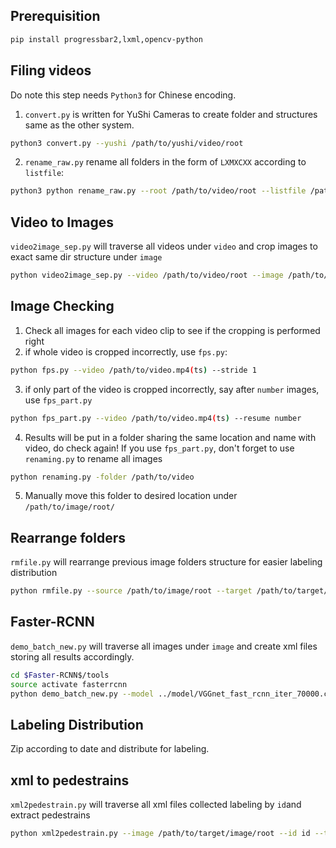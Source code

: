 ## Prerequisition
```sh
pip install progressbar2,lxml,opencv-python
```

## Filing videos
Do note this step needs `Python3` for Chinese encoding.

1. `convert.py` is written for YuShi Cameras to create folder and structures same as the other system.
```sh
python3 convert.py --yushi /path/to/yushi/video/root 
```


2. `rename_raw.py` rename all folders in the form of `LXMXCXX` according to `listfile`:
```sh
python3 python rename_raw.py --root /path/to/video/root --listfile /path/to/list/file(default:Camlist.txt)
```


## Video to Images
`video2image_sep.py` will traverse all videos under `video` and crop images to exact same dir structure under `image`
```sh
python video2image_sep.py --video /path/to/video/root --image /path/to/image/root
```

## Image Checking
1. Check all images for each video clip to see if the cropping is performed right
2. if whole video is cropped incorrectly, use `fps.py`:
```sh
python fps.py --video /path/to/video.mp4(ts) --stride 1
```
3. if only part of the video is cropped incorrectly, say after `number` images, use `fps_part.py`
```sh
python fps_part.py --video /path/to/video.mp4(ts) --resume number
```
4. Results will be put in a folder sharing the same location and name with video, do check again! If you use `fps_part.py`, don't forget to use `renaming.py` to rename all images
```sh
python renaming.py -folder /path/to/video 
```
5. Manually move this folder to desired location under `/path/to/image/root/`

## Rearrange folders
`rmfile.py` will rearrange previous image folders structure for easier labeling distribution
```sh
python rmfile.py --source /path/to/image/root --target /path/to/target/image/root
```

## Faster-RCNN
`demo_batch_new.py` will traverse all images under `image` and create xml files storing all results accordingly.
```sh
cd $Faster-RCNN$/tools
source activate fasterrcnn
python demo_batch_new.py --model ../model/VGGnet_fast_rcnn_iter_70000.ckpt --image /path/to/target/image/root 
```

## Labeling Distribution
Zip according to date and distribute for labeling.


## xml to pedestrains
`xml2pedestrain.py` will traverse all xml files collected labeling by `id`and extract pedestrains
```sh
python xml2pedestrain.py --image /path/to/target/image/root --id id --target target/folder/name(default:dataset)
```


